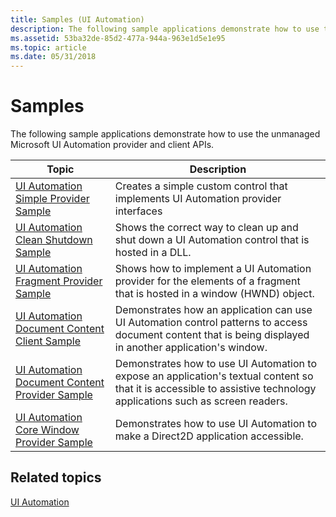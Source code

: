 ```yaml
---
title: Samples (UI Automation)
description: The following sample applications demonstrate how to use the unmanaged Microsoft UI Automation provider and client APIs.
ms.assetid: 53ba32de-85d2-477a-944a-963e1d5e1e95
ms.topic: article
ms.date: 05/31/2018
---
```


# Samples

The following sample applications demonstrate how to use the unmanaged Microsoft UI Automation provider and client APIs. 

| Topic                                                                                                        | Description                                                                                                                                                                       |
|--------------------------------------------------------------------------------------------------------------|-----------------------------------------------------------------------------------------------------------------------------------------------------------------------------------|
| [UI Automation Simple Provider Sample](https://github.com/microsoftarchive/msdn-code-gallery-microsoft/tree/411c271e537727d737a53fa2cbe99eaecac00cc0/Official%20Windows%20Platform%20Sample/UI%20Automation%20simple%20provider%20sample)<br/>           | Creates a simple custom control that implements UI Automation provider interfaces<br/>                                                                                      |
| [UI Automation Clean Shutdown Sample](https://github.com/microsoftarchive/msdn-code-gallery-microsoft/tree/411c271e537727d737a53fa2cbe99eaecac00cc0/Official%20Windows%20Platform%20Sample/UI%20Automation%20clean%20shutdown%20sample)<br/>            | Shows the correct way to clean up and shut down a UI Automation control that is hosted in a DLL.<br/>                                                                       |
| [UI Automation Fragment Provider Sample](https://github.com/microsoftarchive/msdn-code-gallery-microsoft/tree/411c271e537727d737a53fa2cbe99eaecac00cc0/Official%20Windows%20Platform%20Sample/UI%20Automation%20fragment%20provider%20sample)<br/>         | Shows how to implement a UI Automation provider for the elements of a fragment that is hosted in a window (HWND) object.<br/>                                               |
| [UI Automation Document Content Client Sample](https://github.com/microsoftarchive/msdn-code-gallery-microsoft/tree/411c271e537727d737a53fa2cbe99eaecac00cc0/Official%20Windows%20Platform%20Sample/UI%20Automation%20document%20content%20client%20sample)<br/>   | Demonstrates how an application can use UI Automation control patterns to access document content that is being displayed in another application's window.<br/>             |
| [UI Automation Document Content Provider Sample](https://github.com/microsoftarchive/msdn-code-gallery-microsoft/tree/411c271e537727d737a53fa2cbe99eaecac00cc0/Official%20Windows%20Platform%20Sample/UI%20Automation%20document%20content%20provider%20sample)<br/> | Demonstrates how to use UI Automation to expose an application's textual content so that it is accessible to assistive technology applications such as screen readers.<br/> |
| [UI Automation Core Window Provider Sample](https://github.com/microsoftarchive/msdn-code-gallery-microsoft/tree/411c271e537727d737a53fa2cbe99eaecac00cc0/Official%20Windows%20Platform%20Sample/UI%20Automation%20core%20window%20provider%20sample)<br/>      | Demonstrates how to use UI Automation to make a Direct2D application accessible.<br/>                                                                                       |



 

## Related topics

<dl> <dt>

[UI Automation](entry-uiauto-win32.md)
</dt> </dl>

 

 





